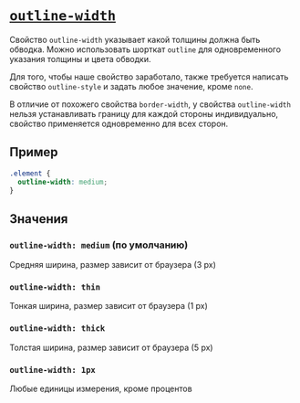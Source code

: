# [`outline-width`](../index.md)

Свойство `outline-width` указывает какой толщины должна быть обводка. Можно использовать шорткат `outline` для одновременного указания толщины и цвета обводки.

Для того, чтобы наше свойство заработало, также требуется написать свойство `outline-style` и задать любое значение, кроме `none`.

В отличие от похожего свойства `border-width`, у свойства `outline-width` нельзя устанавливать границу для каждой стороны индивидуально, свойство применяется одновременно для всех сторон.

## Пример

```css
.element {
  outline-width: medium;
}
```

## Значения

### `outline-width: medium` (по умолчанию)

Средняя ширина, размер зависит от браузера (3 px)

### `outline-width: thin`

Тонкая ширина, размер зависит от браузера (1 px)

### `outline-width: thick`

Толстая ширина, размер зависит от браузера (5 px)

### `outline-width: 1px`

Любые единицы измерения, кроме процентов
